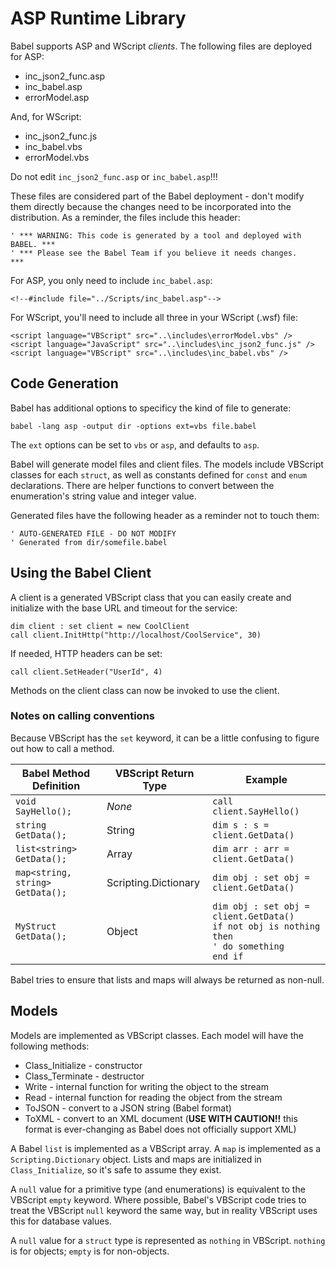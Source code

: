 ASP Runtime Library
===================

Babel supports ASP and WScript _clients_. The following files are deployed for ASP:

* inc_json2_func.asp
* inc_babel.asp
* errorModel.asp

And, for WScript:

* inc_json2_func.js
* inc_babel.vbs
* errorModel.vbs

Do not edit `inc_json2_func.asp` or `inc_babel.asp`!!!

These files are considered part of the Babel deployment - don't modify them directly because the changes need to be incorporated into the distribution. As a reminder, the files include this header:

	' *** WARNING: This code is generated by a tool and deployed with BABEL. ***
	' *** Please see the Babel Team if you believe it needs changes.         ***

For ASP, you only need to include `inc_babel.asp`:

	<!--#include file="../Scripts/inc_babel.asp"-->

For WScript, you'll need to include all three in your WScript (.wsf) file:

	<script language="VBScript" src="..\includes\errorModel.vbs" />
	<script language="JavaScript" src="..\includes\inc_json2_func.js" />
	<script language="VBScript" src="..\includes\inc_babel.vbs" />

Code Generation
---------------

Babel has additional options to specificy the kind of file to generate:

	babel -lang asp -output dir -options ext=vbs file.babel

The `ext` options can be set to `vbs` or `asp`, and defaults to `asp`.

Babel will generate model files and client files. The models include VBScript classes for each `struct`, as well as constants defined for `const` and `enum` declarations. There are helper functions to convert between the enumeration's string value and integer value.

Generated files have the following header as a reminder not to touch them:

	' AUTO-GENERATED FILE - DO NOT MODIFY
	' Generated from dir/somefile.babel

Using the Babel Client
----------------------

A client is a generated VBScript class that you can easily create and initialize with the base URL and timeout for the service:

	dim client : set client = new CoolClient
	call client.InitHttp("http://localhost/CoolService", 30)

If needed, HTTP headers can be set:

	call client.SetHeader("UserId", 4)

Methods on the client class can now be invoked to use the client.

### Notes on calling conventions

Because VBScript has the `set` keyword, it can be a little confusing to figure out how to call a method.

<table><thead><tr><th>Babel Method Definition</th><th>VBScript Return Type</th><th>Example</th></tr></thead>
<tbody>
<tr><td><code>void SayHello();</code></td><td><em>None</em></td><td><code>call client.SayHello()</code></td></tr>
<tr><td><code>string GetData();</code></td><td>String</td><td><code>dim s : s = client.GetData()</code></td></tr>
<tr><td><code>list&lt;string&gt; GetData();</code></td><td>Array</td><td><code>dim arr : arr = client.GetData()</code></td></tr>
<tr><td><code>map&lt;string, string&gt; GetData();</code></td><td>Scripting.Dictionary</td><td><code>dim obj : set obj = client.GetData()</td></tr>
<tr><td><code>MyStruct GetData();</code></td><td>Object</td><td><code>dim obj : set obj = client.GetData()<br/>if not obj is nothing then<br/>' do something<br/>end if</code></td></tr>
</tbody>
</table>

Babel tries to ensure that lists and maps will always be returned as non-null.

Models
------

Models are implemented as VBScript classes. Each model will have the following methods:

* Class_Initialize - constructor
* Class_Terminate - destructor
* Write - internal function for writing the object to the stream
* Read - internal function for reading the object from the stream
* ToJSON - convert to a JSON string (Babel format)
* ToXML - convert to an XML document (**USE WITH CAUTION!!** this format is ever-changing as Babel does not officially support XML)

A Babel `list` is implemented as a VBScript array. A `map` is implemented as a `Scripting.Dictionary` object. Lists and maps are initialized in `Class_Initialize`, so it's safe to assume they exist.

A `null` value for a primitive type (and enumerations) is equivalent to the VBScript `empty` keyword. Where possible, Babel's VBScript code tries to treat the VBScript `null` keyword the same way, but in reality VBScript uses this for database values.

A `null` value for a `struct` type is represented as `nothing` in VBScript. `nothing` is for objects; `empty` is for non-objects.

